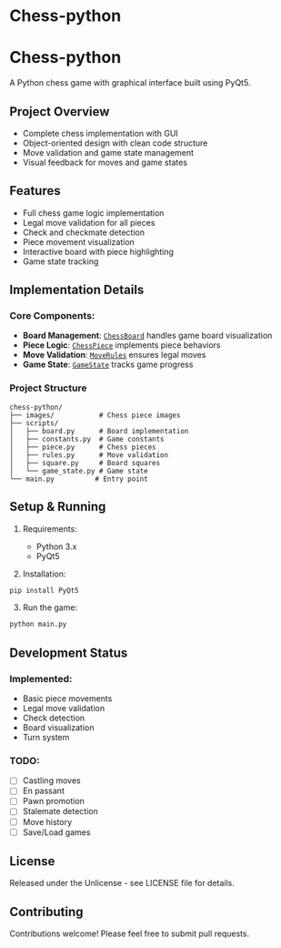 # Chess-python

# Chess-python

A Python chess game with graphical interface built using PyQt5.

## Project Overview
- Complete chess implementation with GUI
- Object-oriented design with clean code structure
- Move validation and game state management
- Visual feedback for moves and game states

## Features
- Full chess game logic implementation
- Legal move validation for all pieces
- Check and checkmate detection
- Piece movement visualization
- Interactive board with piece highlighting
- Game state tracking

## Implementation Details
### Core Components:
- **Board Management**: [`ChessBoard`](scripts/board.py) handles game board visualization
- **Piece Logic**: [`ChessPiece`](scripts/piece.py) implements piece behaviors
- **Move Validation**: [`MoveRules`](scripts/rules.py) ensures legal moves
- **Game State**: [`GameState`](scripts/game_state.py) tracks game progress

### Project Structure
```
chess-python/
├── images/           # Chess piece images
├── scripts/
│   ├── board.py      # Board implementation
│   ├── constants.py  # Game constants
│   ├── piece.py      # Chess pieces
│   ├── rules.py      # Move validation
│   ├── square.py     # Board squares
│   └── game_state.py # Game state
└── main.py          # Entry point
```

## Setup & Running
1. Requirements:
   - Python 3.x
   - PyQt5

2. Installation:
```bash
pip install PyQt5
```

3. Run the game:
```bash
python main.py
```

## Development Status
### Implemented:
- Basic piece movements
- Legal move validation
- Check detection
- Board visualization
- Turn system

### TODO:
- [ ] Castling moves
- [ ] En passant
- [ ] Pawn promotion
- [ ] Stalemate detection
- [ ] Move history
- [ ] Save/Load games

## License
Released under the Unlicense - see LICENSE file for details.

## Contributing
Contributions welcome! Please feel free to submit pull requests.
